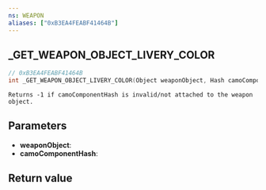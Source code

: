 ```yaml
---
ns: WEAPON
aliases: ["0xB3EA4FEABF41464B"]
---
```

## _GET_WEAPON_OBJECT_LIVERY_COLOR

```c
// 0xB3EA4FEABF41464B
int _GET_WEAPON_OBJECT_LIVERY_COLOR(Object weaponObject, Hash camoComponentHash);
```

```
Returns -1 if camoComponentHash is invalid/not attached to the weapon object.
```

## Parameters
* **weaponObject**:
* **camoComponentHash**:

## Return value
